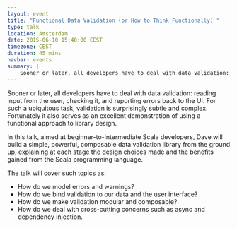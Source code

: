```yaml
---
layout: event
title: "Functional Data Validation (or How to Think Functionally) "
type: talk
location: Amsterdam
date: 2015-06-10 15:40:00 CEST
timezone: CEST
duration: 45 mins
navbar: events
summary: |
    Sooner or later, all developers have to deal with data validation: reading input from the user, checking it, and reporting errors back to the UI. For such a ubiquitous task, validation is surprisingly subtle and complex. Fortunately it also serves as an excellent demonstration of using a functional approach to library design.
---
```

Sooner or later, all developers have to deal with data validation: reading input from the user, checking it, and reporting errors back to the UI. For such a ubiquitous task, validation is surprisingly subtle and complex. Fortunately it also serves as an excellent demonstration of using a functional approach to library design.

In this talk, aimed at beginner-to-intermediate Scala developers, Dave will build a simple, powerful, composable data validation library from the ground up, explaining at each stage the design choices made and the benefits gained from the Scala programming language.

The talk will cover such topics as:

- How do we model errors and warnings?
- How do we bind validation to our data and the user interface?
- How do we make validation modular and composable?
- How do we deal with cross-cutting concerns such as async and dependency injection.
